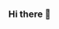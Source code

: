### Hi there 👋

<!--
**laurodelacerda/laurodelacerda** is a ✨ _special_ ✨ repository because its `README.md` (this file) appears on your GitHub profile.

Here are some ideas to get you started:

- 🔭 I’m currently working at a fintech Pismo[https://pismo.io/]
- 🌱 I’m currently learning Machine Learning 
- 👯 I’m looking to collaborate on Data Engineering
- 🤔 I’m looking for help with ...
- 💬 Ask me about Data Engineering | Python | AWS
- 📫 How to reach me: Linkedin
- 😄 Pronouns: he/him
- ⚡ Fun fact: I am big Flamengo fan 
-->
